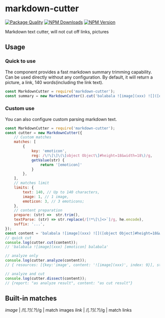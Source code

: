 # markdown-cutter

[![Package Quality](https://packagequality.com/shield/markdown-cutter.svg)](https://packagequality.com/#?package=markdown-cutter)
[![NPM Downloads](https://img.shields.io/npm/dm/markdown-cutter.svg?style=flat)](https://www.npmjs.com/package/markdown-cutter)
[![NPM Version](https://img.shields.io/npm/v/markdown-cutter.svg?style=flat)](https://www.npmjs.com/package/markdown-cutter)

Markdown text cutter, will not cut off links, pictures

## Usage

### Quick to use
The component provides a fast markdown summary trimming capability. Can be used directly without any configuration.
By default, it will return a picture, a link, 140 words(including the link text).

```javascript
const MarkdownCutter = require('markdown-cutter');
const summary = new MarkdownCutter().cut('balabala ![image](xxx) ![]([object Object]#height=18&width=18) balabalabalabala');
```

### Custom use
You can also configure custom parsing markdown text.

```javascript
const MarkdownCutter = require('markdown-cutter');
const cutter = new MarkdownCutter({
    // Custom matches
    matches: [
        {
            key: 'emoticon',
            reg: /\!\[\]\(\[object Object\]#height=18&width=18\)/g,
            getValue(str) {
                return '[emoticon]'
            }
        },
    ],
    // matches limit
    limits: {
        text: 140, // Up to 140 characters,
        image: 1, // 1 image,
        emoticon: 3, // 3 emoticons;
    },
    // content preparation
    prepare: (str) =>  str.trim(),
    textParse: (str) => str.replace(/[!*\[\]<>`]/g, he.encode),
    suffix: '...',
});
const content = 'balabala ![image](xxx) ![]([object Object]#height=18&width=18) balabala';
// quick cut
console.log(cutter.cut(content));
// 'balabala ![image](xxx) [emoticon] balabala'

// analyze only 
console.log(cutter.analyze(content));
// { resources: [{key:'image', content: '![image](xxx)', index: 9}], string: 'balabala _______ _______ balabala'}

// analyze and cut
console.log(cutter.dissect(content));
// {report: "as analyze result", content: "as cut result"}
```

## Built-in matches 
*image* | /!\[.*?\]\(.*?\)/g | match images
*link* | /\[.*?\]\(.*?\)/g | match links